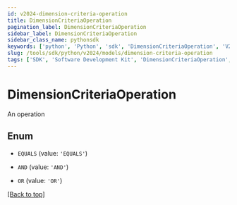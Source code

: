 ```yaml
---
id: v2024-dimension-criteria-operation
title: DimensionCriteriaOperation
pagination_label: DimensionCriteriaOperation
sidebar_label: DimensionCriteriaOperation
sidebar_class_name: pythonsdk
keywords: ['python', 'Python', 'sdk', 'DimensionCriteriaOperation', 'V2024DimensionCriteriaOperation'] 
slug: /tools/sdk/python/v2024/models/dimension-criteria-operation
tags: ['SDK', 'Software Development Kit', 'DimensionCriteriaOperation', 'V2024DimensionCriteriaOperation']
---
```


# DimensionCriteriaOperation

An operation

## Enum

* `EQUALS` (value: `'EQUALS'`)

* `AND` (value: `'AND'`)

* `OR` (value: `'OR'`)

[[Back to top]](#) 

